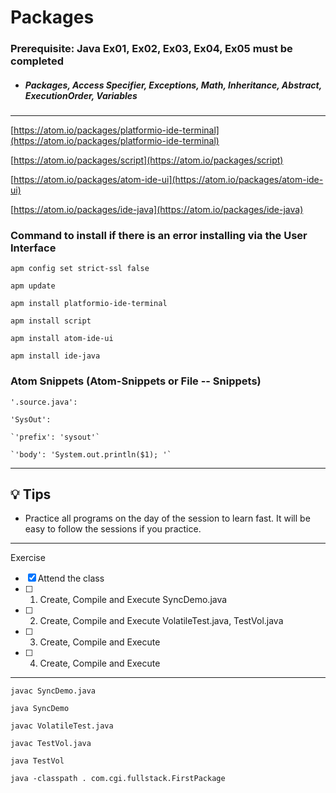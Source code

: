 # Packages 

### **Prerequisite:** Java Ex01, Ex02, Ex03, Ex04, Ex05 must be completed


- ##### Packages, Access Specifier, Exceptions, Math, Inheritance, Abstract, ExecutionOrder, Variables 


 
 ---

 [https://atom.io/packages/platformio-ide-terminal](https://atom.io/packages/platformio-ide-terminal)

 [https://atom.io/packages/script](https://atom.io/packages/script)

 [https://atom.io/packages/atom-ide-ui](https://atom.io/packages/atom-ide-ui)

 [https://atom.io/packages/ide-java](https://atom.io/packages/ide-java)


### Command to install if there is an error installing via the User Interface

`apm config set strict-ssl false`

`apm update`

`apm install platformio-ide-terminal`

`apm install script`

`apm install atom-ide-ui`

`apm install ide-java`


 ### Atom Snippets (Atom-Snippets or File -- Snippets)


 `'.source.java':`

  `'SysOut':`

    `'prefix': 'sysout'`

    `'body': 'System.out.println($1); '`

 ---

 ## :bulb: Tips

 - Practice all programs on the day of the session to learn fast. It will be easy to follow the sessions if you practice.

 ---
 Exercise
 - [x] Attend the class
 - [ ] 1) Create, Compile and Execute  SyncDemo.java
 - [ ] 2) Create, Compile and Execute  VolatileTest.java, TestVol.java
 - [ ] 3) Create, Compile and Execute  
 - [ ] 4) Create, Compile and Execute  

 

---

`javac SyncDemo.java`

`java SyncDemo`

`javac VolatileTest.java`

`javac TestVol.java`

`java TestVol`

`java -classpath . com.cgi.fullstack.FirstPackage`




